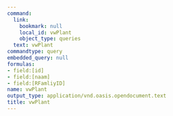 ```yaml
---
command:
  link:
    bookmark: null
    local_id: vwPlant
    object_type: queries
  text: vwPlant
commandtype: query
embedded_query: null
formulas:
- field:[id]
- field:[naam]
- field:[RFamliyID]
name: vwPlant
output_type: application/vnd.oasis.opendocument.text
title: vwPlant
---
```

